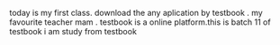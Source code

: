 today is my first class. download the any aplication by testbook . my favourite teacher mam . testbook is a online platform.this is batch 11 of testbook 
i am study from testbook
